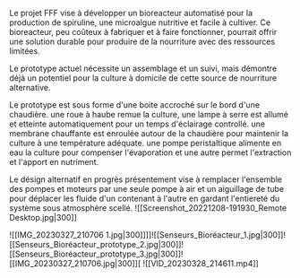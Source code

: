 Le projet FFF vise à développer un bioreacteur automatisé pour la production de spiruline, une microalgue nutritive et facile à cultiver. Ce bioreacteur, peu coûteux à fabriquer et à faire fonctionner, pourrait offrir une solution durable pour produire de la nourriture avec des ressources limitées. 

Le prototype actuel nécessite un assemblage et un suivi, mais démontre déjà un potentiel pour la culture à domicile de cette source de nourriture alternative.

Le prototype est sous forme d'une boite accroché sur le bord d'une chaudière. une roue à haube remue la culture, une lampe à serre est allumé et etteinte automatiquement pour un temps d'éclairage controllé. 
une membrane chauffante est enroulée autour de la chaudière pour maintenir la culture à une température adéquate.
une pompe peristaltique alimente en eau la culture pour compenser l'évaporation et une autre permet l'extraction et l'apport en nutriment. 

Le désign alternatif en progrès présentement vise à  remplacer l'ensemble des pompes et moteurs par une seule pompe à air et un aiguillage de tube pour déplacer les fluide d'un contenant à l'autre en gardant l'entiereté du système sous atmosphère scellé. 
![[Screenshot_20221208-191930_Remote Desktop.jpg|300]]

 ![[IMG_20230327_210706 1.jpg|300]]]]![[Senseurs_Bioréacteur_1.jpg|300]]![[Senseurs_Bioréacteur_prototype_2.jpg|300]]![[Senseurs_Bioréacteur_prototype_3.jpg|300]]![[IMG_20230327_210706.jpg|300]][
 ![[VID_20230328_214611.mp4]]